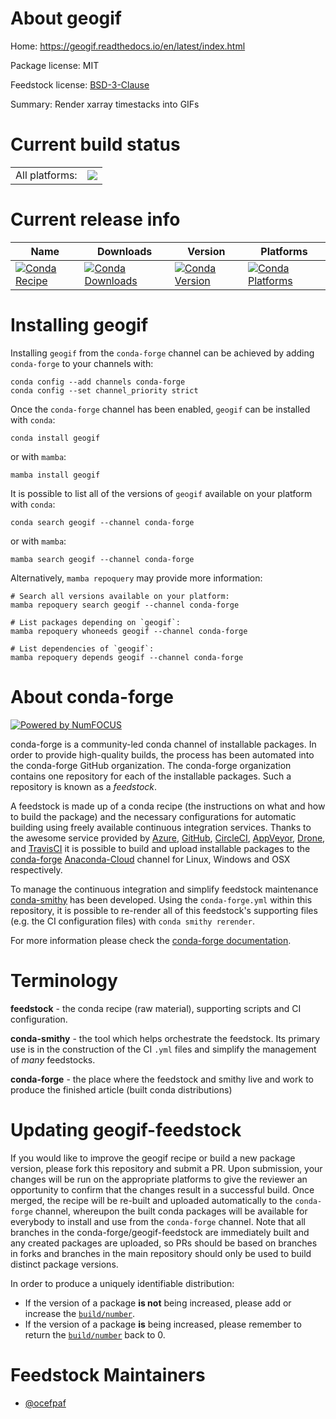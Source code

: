 About geogif
============

Home: https://geogif.readthedocs.io/en/latest/index.html

Package license: MIT

Feedstock license: [BSD-3-Clause](https://github.com/conda-forge/geogif-feedstock/blob/main/LICENSE.txt)

Summary: Render xarray timestacks into GIFs

Current build status
====================


<table><tr><td>All platforms:</td>
    <td>
      <a href="https://dev.azure.com/conda-forge/feedstock-builds/_build/latest?definitionId=15480&branchName=main">
        <img src="https://dev.azure.com/conda-forge/feedstock-builds/_apis/build/status/geogif-feedstock?branchName=main">
      </a>
    </td>
  </tr>
</table>

Current release info
====================

| Name | Downloads | Version | Platforms |
| --- | --- | --- | --- |
| [![Conda Recipe](https://img.shields.io/badge/recipe-geogif-green.svg)](https://anaconda.org/conda-forge/geogif) | [![Conda Downloads](https://img.shields.io/conda/dn/conda-forge/geogif.svg)](https://anaconda.org/conda-forge/geogif) | [![Conda Version](https://img.shields.io/conda/vn/conda-forge/geogif.svg)](https://anaconda.org/conda-forge/geogif) | [![Conda Platforms](https://img.shields.io/conda/pn/conda-forge/geogif.svg)](https://anaconda.org/conda-forge/geogif) |

Installing geogif
=================

Installing `geogif` from the `conda-forge` channel can be achieved by adding `conda-forge` to your channels with:

```
conda config --add channels conda-forge
conda config --set channel_priority strict
```

Once the `conda-forge` channel has been enabled, `geogif` can be installed with `conda`:

```
conda install geogif
```

or with `mamba`:

```
mamba install geogif
```

It is possible to list all of the versions of `geogif` available on your platform with `conda`:

```
conda search geogif --channel conda-forge
```

or with `mamba`:

```
mamba search geogif --channel conda-forge
```

Alternatively, `mamba repoquery` may provide more information:

```
# Search all versions available on your platform:
mamba repoquery search geogif --channel conda-forge

# List packages depending on `geogif`:
mamba repoquery whoneeds geogif --channel conda-forge

# List dependencies of `geogif`:
mamba repoquery depends geogif --channel conda-forge
```


About conda-forge
=================

[![Powered by
NumFOCUS](https://img.shields.io/badge/powered%20by-NumFOCUS-orange.svg?style=flat&colorA=E1523D&colorB=007D8A)](https://numfocus.org)

conda-forge is a community-led conda channel of installable packages.
In order to provide high-quality builds, the process has been automated into the
conda-forge GitHub organization. The conda-forge organization contains one repository
for each of the installable packages. Such a repository is known as a *feedstock*.

A feedstock is made up of a conda recipe (the instructions on what and how to build
the package) and the necessary configurations for automatic building using freely
available continuous integration services. Thanks to the awesome service provided by
[Azure](https://azure.microsoft.com/en-us/services/devops/), [GitHub](https://github.com/),
[CircleCI](https://circleci.com/), [AppVeyor](https://www.appveyor.com/),
[Drone](https://cloud.drone.io/welcome), and [TravisCI](https://travis-ci.com/)
it is possible to build and upload installable packages to the
[conda-forge](https://anaconda.org/conda-forge) [Anaconda-Cloud](https://anaconda.org/)
channel for Linux, Windows and OSX respectively.

To manage the continuous integration and simplify feedstock maintenance
[conda-smithy](https://github.com/conda-forge/conda-smithy) has been developed.
Using the ``conda-forge.yml`` within this repository, it is possible to re-render all of
this feedstock's supporting files (e.g. the CI configuration files) with ``conda smithy rerender``.

For more information please check the [conda-forge documentation](https://conda-forge.org/docs/).

Terminology
===========

**feedstock** - the conda recipe (raw material), supporting scripts and CI configuration.

**conda-smithy** - the tool which helps orchestrate the feedstock.
                   Its primary use is in the construction of the CI ``.yml`` files
                   and simplify the management of *many* feedstocks.

**conda-forge** - the place where the feedstock and smithy live and work to
                  produce the finished article (built conda distributions)


Updating geogif-feedstock
=========================

If you would like to improve the geogif recipe or build a new
package version, please fork this repository and submit a PR. Upon submission,
your changes will be run on the appropriate platforms to give the reviewer an
opportunity to confirm that the changes result in a successful build. Once
merged, the recipe will be re-built and uploaded automatically to the
`conda-forge` channel, whereupon the built conda packages will be available for
everybody to install and use from the `conda-forge` channel.
Note that all branches in the conda-forge/geogif-feedstock are
immediately built and any created packages are uploaded, so PRs should be based
on branches in forks and branches in the main repository should only be used to
build distinct package versions.

In order to produce a uniquely identifiable distribution:
 * If the version of a package **is not** being increased, please add or increase
   the [``build/number``](https://docs.conda.io/projects/conda-build/en/latest/resources/define-metadata.html#build-number-and-string).
 * If the version of a package **is** being increased, please remember to return
   the [``build/number``](https://docs.conda.io/projects/conda-build/en/latest/resources/define-metadata.html#build-number-and-string)
   back to 0.

Feedstock Maintainers
=====================

* [@ocefpaf](https://github.com/ocefpaf/)

